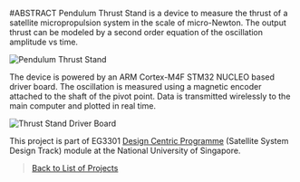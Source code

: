 #ABSTRACT
Pendulum Thrust Stand is a device to measure the thrust of a satellite micropropulsion system in the scale of micro-Newton. The output thrust can be modeled by a second order equation of the oscillation amplitude vs time.  

![Pendulum Thrust Stand](https://googledrive.com/host/0B3qXE5D5r-qCYzhBUF81cFN6Wlk/IMG_20151101_185958_HDR.jpg)  

The device is powered by an ARM Cortex-M4F STM32 NUCLEO based driver board. The oscillation is measured using a magnetic encoder attached to the shaft of the pivot point. Data is transmitted wirelessly to the main computer and plotted in real time.

![Thrust Stand Driver Board](https://googledrive.com/host/0B3qXE5D5r-qCYzhBUF81cFN6Wlk/IMG_20151031_234048_HDR.jpg)

This project is part of EG3301 [Design Centric Programme](http://www.eng.nus.edu.sg/edic/about.html) (Satellite System Design Track) module at the National University of Singapore.   
   

>[Back to List of Projects](https://edwardelson.github.io)  
